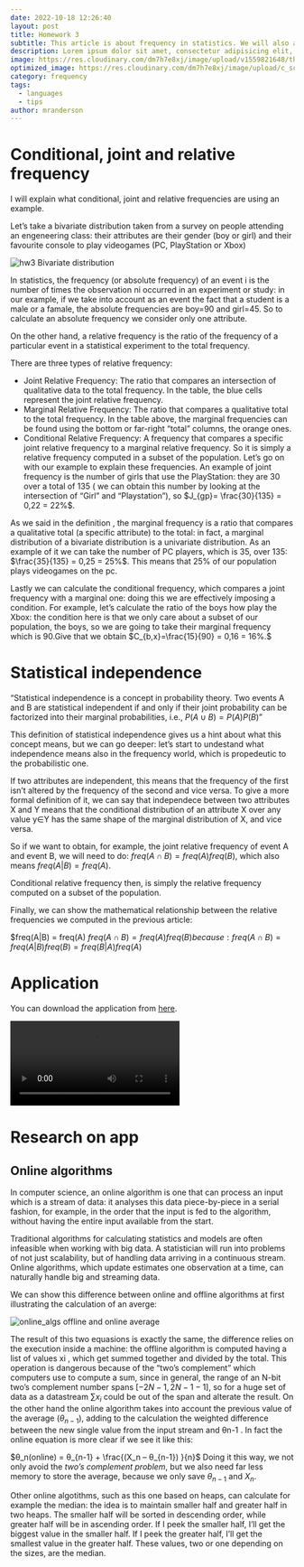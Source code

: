 ```yaml
---
date: 2022-10-18 12:26:40
layout: post
title: Homework 3
subtitle: This article is about frequency in statistics. We will also analyze the concept of statistical independence.
description: Lorem ipsum dolor sit amet, consectetur adipisicing elit, sed do eiusmod tempor incididunt ut labore et dolore magna aliqua.
image: https://res.cloudinary.com/dm7h7e8xj/image/upload/v1559821648/theme1_eoyjtl.jpg
optimized_image: https://res.cloudinary.com/dm7h7e8xj/image/upload/c_scale,w_380/v1559821648/theme1_eoyjtl.jpg
category: frequency
tags:
  - languages
  - tips
author: mranderson
---
```


<script type="text/javascript" id="MathJax-script" async
  src="https://cdn.jsdelivr.net/npm/mathjax@3/es5/tex-mml-chtml.js">
</script>
<script>
  MathJax = {
    tex: {
      inlineMath: [['$', '$']]
    }
  };
</script>

# Conditional, joint and relative frequency
I will explain what conditional, joint and relative frequencies are using an example.

Let’s take a bivariate distribution taken from a survey on people attending an engeneering class: their attributes are their gender (boy or girl) and their favourite console to play videogames (PC, PlayStation or Xbox)


![hw3](https://user-images.githubusercontent.com/99642347/205971359-855af5ff-fad2-4916-97e4-be7d8999d4ce.png)
Bivariate distribution


In statistics, the frequency (or absolute frequency) of an event i is the number of times the observation ni occurred in an experiment or study: in our example, if we take into account as an event the fact that a student is a male or a famale, the absolute frequencies are boy=90 and girl=45. So to calculate an absolute frequency we consider only one attribute.

On the other hand, a relative frequency is the ratio of the frequency of a particular event in a statistical experiment to the total frequency.

There are three types of relative frequency:

- Joint Relative Frequency: The ratio that compares an intersection of qualitative data to the total frequency. In the table, the blue cells represent the joint relative frequency.
- Marginal Relative Frequency: The ratio that compares a qualitative total to the total frequency.  In the table above, the marginal frequencies can be found using the bottom or far-right “total” columns, the orange ones.
- Conditional Relative Frequency: A frequency that compares a specific joint relative frequency to a marginal relative frequency. So it is simply a relative frequency computed in a subset of the population.
Let’s go on with our example to explain these frequencies. An example of joint frequency is the number of girls that use the PlayStation: they are 30 over a total of 135 ( we can obtain this number by looking at the intersection of “Girl” and “Playstation”), so $J_{gp}= \frac{30}{135} = 0,22 = 22%$.

As we said in the definition , the marginal frequency is a ratio that compares a qualitative total (a specific attribute) to the total: in fact, a marginal distribution of a bivariate distribution is a univariate distribution. As an example of it we can take the number of PC players, which is 35, over 135: $\frac{35}{135} = 0,25 = 25%$. This means that 25% of our population plays videogames on the pc.

Lastly we can calculate the conditional frequency, which compares a joint frequency with a marginal one: doing this we are effectively imposing a condition. For example, let’s calculate the ratio of the boys how play the Xbox: the condition here is that we only care about a subset of our population, the boys, so we are going to take their marginal frequency which is 90.Give that we obtain $C_{b,x}=\frac{15}{90} = 0,16 = 16%.$

# Statistical independence
“Statistical independence is a concept in probability theory. Two events A and B are statistical independent if and only if their joint probability can be factorized into their marginal probabilities, i.e., $P(A \cup B) = P(A)P(B)$”

This definition of statistical independence gives us a hint about what this concept means, but we can go deeper: let’s start to undestand what independence means also in the frequency world, which is propedeutic to the probabilistic one.

If two attributes are independent, this means that the frequency of the first isn’t altered by the frequency of the second and vice versa. To give a more formal definition of it, we can say that independece between two attributes X and Y means that the conditional distribution of an attribute X over any value y∈Y has the same shape of the marginal distribution of X, and vice versa.

So if we want to obtain, for example, the joint relative frequency of event A and event B, we will need to do: $freq(A ∩ B) = freq(A)freq(B)$, which also means $freq(A|B)=freq(A)$.

Conditional relative frequency then, is simply the relative frequency computed on a subset of the population.

Finally, we can show the mathematical relationship between the relative frequencies we computed in the previous article:

$freq(A|B) = freq(A)
$freq(A ∩ B) = freq(A)freq(B) because: freq(A ∩ B) = freq(A|B)freq(B) = freq(B|A)freq(A)$


# Application

You can download the application from <a href="https://drive.google.com/file/d/18GKUegWFUPcg5Vbk60R_OkEq9I17uvKR/view?usp=sharing" download>here</a>.

<video src="https://user-images.githubusercontent.com/99642347/205981253-9af5c967-7f83-4db0-9ae2-690ee5d15bf5.mp4" controls="controls" style="max-width: 730px;">
</video>


# Research on app
## Online algorithms

In computer science, an online algorithm is one that can process an input which is a stream of data: it analyses this data piece-by-piece in a serial fashion, for example, in the order that the input is fed to the algorithm, without having the entire input available from the start.

Traditional algorithms for calculating statistics and models are often infeasible when working with big data. A statistician will run into problems of not just scalability, but of handling data arriving in a continuous stream. Online algorithms, which update estimates one observation at a time, can naturally handle big and streaming data.

We can show this difference between online and offline algorithms at first illustrating the calculation of an averge:


![online_algs](https://user-images.githubusercontent.com/99642347/205982280-492531c4-9f6e-4395-b471-3b39776cbc85.png)
offline and online average


The result of this two equasions is exactly the same, the difference relies on the execution inside a machine: the offline algorithm is computed having a list of values xi , which get summed together and divided by the total. This operation is dangerous because of the “two’s complement” which computers use to compute a sum, since in general, the range of an N-bit two’s complement number spans $[−2N−1, 2N−1 − 1]$, so for a huge set of data as a datastream $\sum x_i$ could be out of the span and alterate the result. On the other hand the online algorithm takes into account the previous value of the average $( θ_{n-1} )$, adding to the calculation the weighted difference between the new single value from the input stream and θn-1 . In fact the online equation is more clear if we see it like this:

$θ_n(online) = θ_{n-1} + \frac{(X_n – θ_{n-1}) }{n}$
Doing it this way, we not only avoid the *two’s complement problem*, but we also need far less memory to store the average, because we only save $θ_{n-1}$ and $X_n$.

Other online algotithms, such as this one based on heaps, can calculate for example the median: the idea is to maintain smaller half and greater half in two heaps. The smaller half will be sorted in descending order, while greater half will be in ascending order. If I peek the smaller half, I’ll get the biggest value in the smaller half. If I peek the greater half, I’ll get the smallest value in the greater half. These values, two or one depending on the sizes, are the median.

